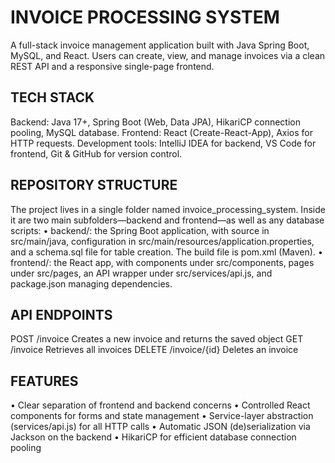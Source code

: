 <h1>INVOICE PROCESSING SYSTEM</h1>  
A full-stack invoice management application built with Java Spring Boot, MySQL, and React. Users can create, view, and manage invoices via a clean REST API and a responsive single-page frontend.  
  
<h2>TECH STACK</h2>  
Backend: Java 17+, Spring Boot (Web, Data JPA), HikariCP connection pooling, MySQL database.  
Frontend: React (Create-React-App), Axios for HTTP requests.  
Development tools: IntelliJ IDEA for backend, VS Code for frontend, Git & GitHub for version control.  
  
<h2>REPOSITORY STRUCTURE</h2>  
The project lives in a single folder named invoice_processing_system. Inside it are two main subfolders—backend and frontend—as well as any database scripts:  
• backend/: the Spring Boot application, with source in src/main/java, configuration in src/main/resources/application.properties, and a schema.sql file for table creation. The build file is pom.xml (Maven).  
• frontend/: the React app, with components under src/components, pages under src/pages, an API wrapper under src/services/api.js, and package.json managing dependencies.  
  
<h2>API ENDPOINTS</h2>  
POST /invoice Creates a new invoice and returns the saved object  
GET /invoice Retrieves all invoices  
DELETE /invoice/{id} Deletes an invoice  
  
<h2>FEATURES</h2>  
• Clear separation of frontend and backend concerns  
• Controlled React components for forms and state management  
• Service-layer abstraction (services/api.js) for all HTTP calls  
• Automatic JSON (de)serialization via Jackson on the backend  
• HikariCP for efficient database connection pooling  
